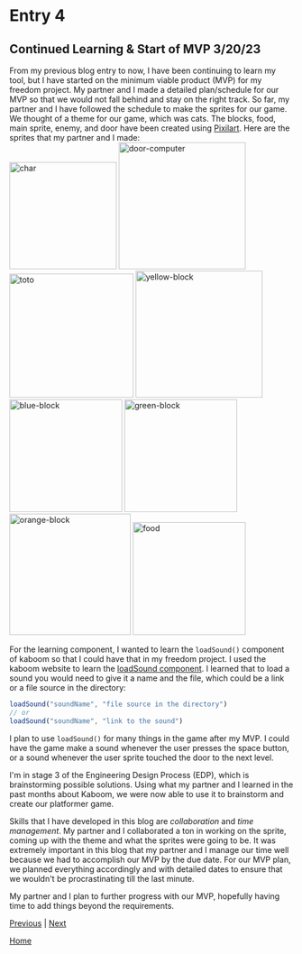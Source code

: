 # Entry 4
## Continued Learning & Start of MVP 3/20/23

  From my previous blog entry to now, I have been continuing to learn my tool, but I have started on the minimum viable product (MVP) for my freedom project. My partner and I made a detailed plan/schedule for our MVP so that we would not fall behind and stay on the right track. So far, my partner and I have followed the schedule to make the sprites for our game. We thought of a theme for our game, which was cats. The blocks, food, main sprite, enemy, and door have been created using [Pixilart](https://www.pixilart.com/). Here are the sprites that my partner and I made: <br>
<img width="190" alt="char" src="https://user-images.githubusercontent.com/91750491/233732662-561a88ca-c1e8-4f62-9c67-35357612c275.png">
<img width="225" alt="door-computer" src="https://user-images.githubusercontent.com/91750491/226227782-211c9429-13f1-48fc-8c8c-945312d3802c.png">
<img width="220" alt="toto" src="https://user-images.githubusercontent.com/91750491/233732369-cf02464c-2d33-4a50-9d34-68fbcdfb4782.png">
<img width="225" alt="yellow-block" src="https://user-images.githubusercontent.com/91750491/226228018-72df3af5-8ff8-449b-b60e-c34b78b743b7.png">
<img width="200" alt="blue-block" src="https://user-images.githubusercontent.com/91750491/226228100-53ca9a31-ad6a-44d1-a132-48279de571a2.png">
<img width="200" alt="green-block" src="https://user-images.githubusercontent.com/91750491/226228179-f9c36733-16e8-4fa9-95b0-e597de865f15.png">
<img width="215" alt="orange-block" src="https://user-images.githubusercontent.com/91750491/226228384-89a755cc-33af-4f67-95c6-5814a6b36299.png">
<img width="200" alt="food" src="https://user-images.githubusercontent.com/91750491/226228463-219abefd-ea77-45e1-80c6-06ab8604872c.png">

For the learning component, I wanted to learn the `loadSound()` component of kaboom so that I could have that in my freedom project. I used the kaboom website to learn the [loadSound component](https://kaboomjs.com/#loadSound). I learned that to load a sound you would need to give it a name and the file, which could be a link or a file source in the directory:
```js
loadSound("soundName", "file source in the directory")
// or
loadSound("soundName", "link to the sound")
```
I plan to use `loadSound()` for many things in the game after my MVP. I could have the game make a sound whenever the user presses the space button, or a sound whenever the user sprite touched the door to the next level.

I'm in stage 3 of the Engineering Design Process (EDP), which is brainstorming possible solutions. Using what my partner and I learned in the past months about Kaboom, we were now able to use it to brainstorm and create our platformer game.

Skills that I have developed in this blog are *collaboration* and *time management*. My partner and I collaborated a ton in working on the sprite, coming up with the theme and what the sprites were going to be. It was extremely important in this blog that my partner and I manage our time well because we had to accomplish our MVP by the due date. For our MVP plan, we planned everything accordingly and with detailed dates to ensure that we wouldn't be procrastinating till the last minute.

My partner and I plan to further progress with our MVP, hopefully having time to add things beyond the requirements.

[Previous](entry03.md) | [Next](entry05.md)

[Home](../README.md)
